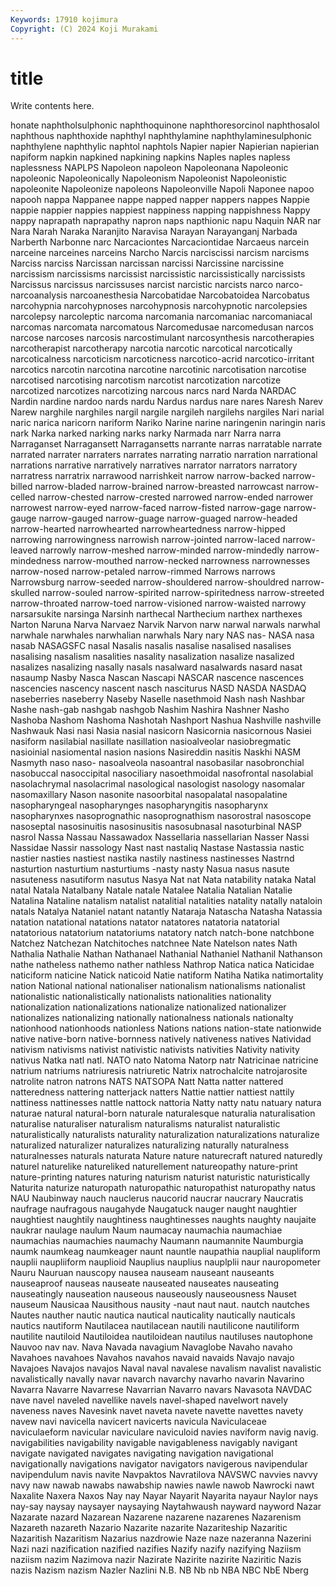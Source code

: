```yaml
---
Keywords: 17910 kojimura
Copyright: (C) 2024 Koji Murakami
---
```


# title

Write contents here.



honate naphtholsulphonic naphthoquinone naphthoresorcinol naphthosalol naphthous naphthoxide naphthyl naphthylamine naphthylaminesulphonic
naphthylene naphthylic naphtol naphtols Napier napier Napierian napierian napiform napkin
napkined napkining napkins Naples naples napless naplessness NAPLPS Napoleon napoleon
Napoleonana Napoleonic napoleonic Napoleonically Napoleonism Napoleonist Napoleonistic napoleonite Napoleonize napoleons
Napoleonville Napoli Naponee napoo napooh nappa Nappanee nappe napped napper
nappers nappes Nappie nappie nappier nappies nappiest nappiness napping nappishness
Nappy nappy naprapath naprapathy napron naps napthionic napu Naquin NAR
nar Nara Narah Naraka Naranjito Naravisa Narayan Narayanganj Narbada Narberth
Narbonne narc Narcaciontes Narcaciontidae Narcaeus narcein narceine narceines narceins Narcho
Narcis narciscissi narcism narcisms Narciss narciss Narcissan narcissan narcissi Narcissine
narcissine narcissism narcissisms narcissist narcissistic narcissistically narcissists Narcissus narcissus narcissuses
narcist narcistic narcists narco narco- narcoanalysis narcoanesthesia Narcobatidae Narcobatoidea Narcobatus
narcohypnia narcohypnoses narcohypnosis narcohypnotic narcolepsies narcolepsy narcoleptic narcoma narcomania narcomaniac
narcomaniacal narcomas narcomata narcomatous Narcomedusae narcomedusan narcos narcose narcoses narcosis
narcostimulant narcosynthesis narcotherapies narcotherapist narcotherapy narcotia narcotic narcotical narcotically narcoticalness
narcoticism narcoticness narcotico-acrid narcotico-irritant narcotics narcotin narcotina narcotine narcotinic narcotisation
narcotise narcotised narcotising narcotism narcotist narcotization narcotize narcotized narcotizes narcotizing
narcous narcs nard Narda NARDAC Nardin nardine nardoo nards nardu
Nardus nardus nare nares Naresh Narev Narew narghile narghiles nargil
nargile nargileh nargilehs nargiles Nari narial naric narica naricorn nariform
Nariko Narine narine naringenin naringin naris nark Narka narked narking
narks narky Narmada narr Narra narra Narraganset Narragansett Narragansetts narrante
narras narratable narrate narrated narrater narraters narrates narrating narratio narration
narrational narrations narrative narratively narratives narrator narrators narratory narratress narratrix
narrawood narrishkeit narrow narrow-backed narrow-billed narrow-bladed narrow-brained narrow-breasted narrowcast narrow-celled
narrow-chested narrow-crested narrowed narrow-ended narrower narrowest narrow-eyed narrow-faced narrow-fisted narrow-gage
narrow-gauge narrow-gauged narrow-guage narrow-guaged narrow-headed narrow-hearted narrowhearted narrowheartedness narrow-hipped narrowing
narrowingness narrowish narrow-jointed narrow-laced narrow-leaved narrowly narrow-meshed narrow-minded narrow-mindedly narrow-mindedness
narrow-mouthed narrow-necked narrowness narrownesses narrow-nosed narrow-petaled narrow-rimmed Narrows narrows Narrowsburg
narrow-seeded narrow-shouldered narrow-shouldred narrow-skulled narrow-souled narrow-spirited narrow-spiritedness narrow-streeted narrow-throated narrow-toed
narrow-visioned narrow-waisted narrowy narsarsukite narsinga Narsinh narthecal Narthecium narthex narthexes
Narton Naruna Narva Narvaez Narvik Narvon narw narwal narwals narwhal
narwhale narwhales narwhalian narwhals Nary nary NAS nas- NASA nasa
nasab NASAGSFC nasal Nasalis nasalis nasalise nasalised nasalises nasalising nasalism
nasalities nasality nasalization nasalize nasalized nasalizes nasalizing nasally nasals nasalward
nasalwards nasard nasat nasaump Nasby Nasca Nascan Nascapi NASCAR nascence
nascences nascencies nascency nascent nasch nasciturus NASD NASDA NASDAQ naseberries
naseberry Naseby Naselle nasethmoid Nash nash Nashbar Nashe nash-gab nashgab
nashgob Nashim Nashira Nashner Nasho Nashoba Nashom Nashoma Nashotah Nashport
Nashua Nashville nashville Nashwauk Nasi nasi Nasia nasial nasicorn Nasicornia
nasicornous Nasiei nasiform nasilabial nasillate nasillation nasioalveolar nasiobregmatic nasioinial nasiomental
nasion nasions Nasireddin nasitis Naskhi NASM Nasmyth naso naso- nasoalveola
nasoantral nasobasilar nasobronchial nasobuccal nasoccipital nasociliary nasoethmoidal nasofrontal nasolabial nasolachrymal
nasolacrimal nasological nasologist nasology nasomalar nasomaxillary Nason nasonite nasoorbital nasopalatal
nasopalatine nasopharyngeal nasopharynges nasopharyngitis nasopharynx nasopharynxes nasoprognathic nasoprognathism nasorostral nasoscope
nasoseptal nasosinuitis nasosinusitis nasosubnasal nasoturbinal NASP nasrol Nassa Nassau Nassawadox
Nassellaria nassellarian Nasser Nassi Nassidae Nassir nassology Nast nast nastaliq
Nastase Nastassia nastic nastier nasties nastiest nastika nastily nastiness nastinesses
Nastrnd nasturtion nasturtium nasturtiums -nasty nasty Nasua nasus nasute nasuteness
nasutiform nasutus Nasya Nat nat Nata natability nataka Natal natal
Natala Natalbany Natale natale Natalee Natalia Natalian Natalie Natalina Nataline
natalism natalist natalitial natalities natality natally nataloin natals Natalya Nataniel
natant natantly Nataraja Natascha Natasha Natassia natation natational natations natator
natatores natatoria natatorial natatorious natatorium natatoriums natatory natch natch-bone natchbone
Natchez Natchezan Natchitoches natchnee Nate Natelson nates Nath Nathalia Nathalie
Nathan Nathanael Nathanial Nathaniel Nathanil Nathanson nathe natheless nathemo nather
nathless Nathrop Natica natica Naticidae naticiform naticine Natick naticoid Natie
natiform Natiha Natika natimortality nation National national nationaliser nationalism nationalisms
nationalist nationalistic nationalistically nationalists nationalities nationality nationalization nationalizations nationalize nationalized
nationalizer nationalizes nationalizing nationally nationalness nationals nationalty nationhood nationhoods nationless
Nations nations nation-state nationwide native native-born native-bornness natively nativeness natives
Natividad nativism nativisms nativist nativistic nativists nativities Nativity nativity nativus
Natka natl natl. NATO nato Natoma Natorp natr Natricinae natricine
natrium natriums natriuresis natriuretic Natrix natrochalcite natrojarosite natrolite natron natrons
NATS NATSOPA Natt Natta natter nattered natteredness nattering natterjack natters
Nattie nattier nattiest nattily nattiness nattinesses nattle nattock nattoria Natty
natty natu natuary natura naturae natural natural-born naturale naturalesque naturalia
naturalisation naturalise naturaliser naturalism naturalisms naturalist naturalistic naturalistically naturalists naturality
naturalization naturalizations naturalize naturalized naturalizer naturalizes naturalizing naturally naturalness naturalnesses
naturals naturata Nature nature naturecraft natured naturedly naturel naturelike natureliked
naturellement natureopathy nature-print nature-printing natures naturing naturism naturist naturistic naturistically
Naturita naturize naturopath naturopathic naturopathist naturopathy natus NAU Naubinway nauch
nauclerus naucorid naucrar naucrary Naucratis naufrage naufragous naugahyde Naugatuck nauger
naught naughtier naughtiest naughtily naughtiness naughtinesses naughts naughty naujaite naukrar
naulage naulum Naum naumacay naumachia naumachiae naumachias naumachies naumachy Naumann
naumannite Naumburgia naumk naumkeag naumkeager naunt nauntle naupathia nauplial naupliform
nauplii naupliiform nauplioid Nauplius nauplius nauplplii naur nauropometer Nauru Nauruan
nauscopy nausea nauseam nauseant nauseants nauseaproof nauseas nauseate nauseated nauseates
nauseating nauseatingly nauseation nauseous nauseously nauseousness Nauset nauseum Nausicaa Nausithous
nausity -naut naut naut. nautch nautches Nautes nauther nautic nautica
nautical nauticality nautically nauticals nautics nautiform Nautilacea nautilacean nautili nautilicone
nautiliform nautilite nautiloid Nautiloidea nautiloidean nautilus nautiluses nautophone Nauvoo nav
nav. Nava Navada navagium Navaglobe Navaho navaho Navahoes navahoes Navahos
navahos navaid navaids Navajo navajo Navajoes Navajos navajos Naval naval
navalese navalism navalist navalistic navalistically navally navar navarch navarchy navarho
navarin Navarino Navarra Navarre Navarrese Navarrian Navarro navars Navasota NAVDAC
nave navel naveled navellike navels navel-shaped navelwort navely naveness naves
Navesink navet naveta navete navette navettes navety navew navi navicella
navicert navicerts navicula Naviculaceae naviculaeform navicular naviculare naviculoid navies naviform
navig navig. navigabilities navigability navigable navigableness navigably navigant navigate navigated
navigates navigating navigation navigational navigationally navigations navigator navigators navigerous navipendular
navipendulum navis navite Navpaktos Navratilova NAVSWC navvies navvy navy naw
nawab nawabs nawabship nawies nawle nawob Nawrocki nawt Naxalite Naxera
Naxos Nay nay Nayar Nayarit Nayarita nayaur Naylor nays nay-say
naysay naysayer naysaying Naytahwaush nayward nayword Nazar Nazarate nazard Nazarean
Nazarene nazarene nazarenes Nazarenism Nazareth nazareth Nazario Nazarite nazarite Nazariteship
Nazaritic Nazaritish Nazaritism Nazarius nazdrowie Naze naze nazeranna Nazerini Nazi
nazi nazification nazified nazifies Nazify nazify nazifying Naziism naziism nazim
Nazimova nazir Nazirate Nazirite nazirite Naziritic Nazis nazis Nazism nazism
Nazler Nazlini N.B. NB Nb nb NBA NBC NbE Nberg
